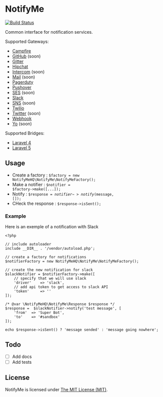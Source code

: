 # NotifyMe

[![Build Status](https://img.shields.io/travis/notifymehq/notifyme.svg?style=flat-square)](https://travis-ci.org/notifymehq/notifyme)

Common interface for notification services.

Supported Gateways:
* [Campfire](https://github.com/notifymehq/campfire)
* [GitHub](https://github.com/notifymehq/github) (soon)
* [Gitter](https://github.com/notifymehq/gitter)
* [Hipchat](https://github.com/notifymehq/hipchat)
* [Intercom](https://github.com/notifymehq/intercom) (soon)
* [Mail](https://github.com/notifymehq/mail) (soon)
* [Pagerduty](https://github.com/notifymehq/pagerduty)
* [Pushover](https://github.com/notifymehq/pushover)
* [SES](https://github.com/notifymehq/ses) (soon)
* [Slack](https://github.com/notifymehq/slack)
* [SNS](https://github.com/notifymehq/sns) (soon)
* [Twilio](https://github.com/notifymehq/twilio)
* [Twitter](https://github.com/notifymehq/twitter) (soon)
* [Webhook](https://github.com/notifymehq/webhook)
* [Yo](https://github.com/notifymehq/yo) (soon)

Supported Bridges:
* [Laravel 4](https://github.com/notifymehq/laravel4)
* [Laravel 5](https://github.com/notifymehq/laravel5)

## Usage
* Create a factory : <code>$factory = new NotifyMeHQ\NotifyMe\NotifyMeFactory();</code>
* Make a notifier : <code>$notifier = $factory->make([...]);</code>
* Notify : <code>$response = $notifier->notify($message, []);</code>
* CHeck the response : <code>$response->isSent();</code>

### Example
Here is an exemple of a notification with Slack

	<?php

	// include autoloader
	include __DIR__ . '/vendor/autoload.php';

	// create a factory for notifications
	$notifierFactory = new NotifyMeHQ\NotifyMe\NotifyMeFactory();

	// create the new notification for slack
	$slackNotifier = $notifierFactory->make([
		// specify that we will use slack
		'driver'	=> 'slack',
		// add api token to get access to slack API
		'token'		=> ''
	]);

	/* @var \NotifyMeHQ\NotifyMe\Response $response */
	$response =  $slackNotifier->notify('test message', [
		'from'	=> 'Super Bot',
		'to'	=> '#sandbox'
	]);
	
	echo $response->isSent() ? 'message sended' : 'message going nowhere';


## Todo

- [ ] Add docs
- [ ] Add tests

## License

NotifyMe is licensed under [The MIT License (MIT)](LICENSE).
